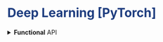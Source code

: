 <h1 style='color:#1E3D7F'>Deep Learning [PyTorch]</h1>

<div style='width:1000px;margin:auto'>

<details><summary><b>Functional</b> API</summary>
<p>
~~~python
import torch.nn.functional as F

class Network(nn.Module):
    def __init__(self):
        super().__init__()
        self.hidden = nn.Linear(28*28, 256)
        self.output = nn.Linear(256, 10)
    
    def forward(self, x):
        x = F.sigmoid(self.hidden(x))
        x = F.softmax(self.output(x), dim=1)
        
        return x
~~~
</p>
</details>

<hr>
<ul>
<li><a href="file:///media/mosaab/Volume/Personal/Development/Courses%20Docs/Data%20Science/00_Code/markdown/2_Deep%20Learning/0_html/pytorch/1_Torch_LinReg.html"><font color='#333'><b style='font-size:20px'>Linear Regression</b></font></a> </li>

<li><a href="file:///media/mosaab/Volume/Personal/Development/Courses%20Docs/Data%20Science/00_Code/markdown/2_Deep%20Learning/0_html/pytorch/2_Torch_LogReg.html"><font color='#333'><b style='font-size:20px'>Logistic Regression</b></font></a> </li>

<li><a href="file:///media/mosaab/Volume/Personal/Development/Courses%20Docs/Data%20Science/00_Code/markdown/2_Deep%20Learning/0_html/pytorch/3_Torch_MLP.html"><font color='#333'><b style='font-size:20px'>MLP</b></font></a> </li>

<li><a href="file:///media/mosaab/Volume/Personal/Development/Courses%20Docs/Data%20Science/00_Code/markdown/2_Deep%20Learning/0_html/pytorch/4_Torch_CNN.html"><font color='#333'><b style='font-size:20px'>CNN</b></font></a> </li>

<li><a href="file:///media/mosaab/Volume/Personal/Development/Courses%20Docs/Data%20Science/00_Code/markdown/2_Deep%20Learning/0_html/pytorch/5_Torch_RNN.html"><font color='#333'><b style='font-size:20px'>RNN</b></font></a> </li>

<li><a href="file:///media/mosaab/Volume/Personal/Development/Courses%20Docs/Data%20Science/00_Code/markdown/2_Deep%20Learning/0_html/pytorch/6_Torch_LSTM.html"><font color='#333'><b style='font-size:20px'>LSTM</b></font></a> </li>

</ul>
</div>